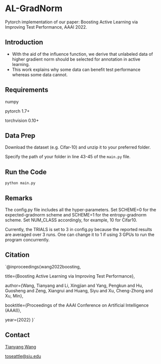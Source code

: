 # AL-GradNorm
Pytorch implementation of our paper: Boosting Active Learning via Improving Test Performance, AAAI 2022. 

## Introduction
* With the aid of the influence function, we derive that unlabeled data of higher gradient norm should be selected
for annotation in active learning.
* This work explains why some data can benefit test performance whereas some data cannot. 


## Requirements
numpy

pytorch 1.7+

torchvision 0.10+

## Data Prep
Download the dataset (e.g. Cifar-10) and unzip it to your preferred folder. 

Specify the path of your folder in line 43-45 of the `main.py` file. 

## Run the Code 
`python main.py`

## Remarks
The config.py file includes all the hyper-parameters. Set SCHEME=0 for the expected-gradnorm scheme and SCHEME=1 for the entropy-gradnorm scheme. Set NUM_CLASS accordingly, for example, 10 for Cifar10.

Currently, the TRIALS is set to 3 in config.py because the reported results are averaged over 3 runs. One can change it to 1 if using 3 GPUs to run the program concurrently.

## Citation 
`@inproceedings{wang2022boosting,

  title={Boosting Active Learning via Improving Test Performance},
  
  author={Wang, Tianyang and Li, Xingjian and Yang, Pengkun and Hu, Guosheng and Zeng, Xiangrui and Huang, Siyu and Xu, Cheng-Zhong and Xu, Min},
  
  booktitle={Proceedings of the AAAI Conference on Artificial Intelligence (AAAI)},
  
  year={2022}
 }`
 
## Contact
[Tianyang Wang](https://tianyangwang.org/)

toseattle@siu.edu
